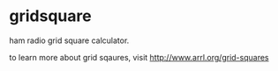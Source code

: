 gridsquare
==========

ham radio grid square calculator. 

to learn more about grid sqaures, visit http://www.arrl.org/grid-squares
